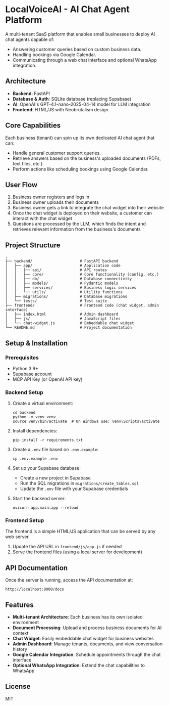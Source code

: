 # LocalVoiceAI - AI Chat Agent Platform

A multi-tenant SaaS platform that enables small businesses to deploy AI chat agents capable of:

- Answering customer queries based on custom business data.
- Handling bookings via Google Calendar.
- Communicating through a web chat interface and optional WhatsApp integration.

## Architecture

- **Backend**: FastAPI
- **Database & Auth**: SQLite database (replacing Supabase)
- **AI**: OpenAI's GPT-4.1-nano-2025-04-14 model for LLM integration
- **Frontend**: HTML/JS with Neobrutalism design

## Core Capabilities

Each business (tenant) can spin up its own dedicated AI chat agent that can:

- Handle general customer support queries.
- Retrieve answers based on the business's uploaded documents (PDFs, text files, etc.).
- Perform actions like scheduling bookings using Google Calendar.

## User Flow

1. Business owner registers and logs in
2. Business owner uploads their documents
3. Business owner gets a link to integrate the chat widget into their website
4. Once the chat widget is deployed on their website, a customer can interact with the chat widget
5. Questions are processed by the LLM, which finds the intent and retrieves relevant information from the business's documents

## Project Structure

```
.
├── backend/                     # FastAPI backend
│   ├── app/                     # Application code
│   │   ├── api/                 # API routes
│   │   ├── core/                # Core functionality (config, etc.)
│   │   ├── db/                  # Database connectivity
│   │   ├── models/              # Pydantic models
│   │   ├── services/            # Business logic services
│   │   └── utils/               # Utility functions
│   ├── migrations/              # Database migrations
│   └── tests/                   # Test suite
├── frontend/                    # Frontend code (chat widget, admin interface)
│   ├── index.html               # Admin dashboard
│   ├── js/                      # JavaScript files
│   └── chat-widget.js           # Embeddable chat widget
└── README.md                    # Project documentation
```

## Setup & Installation

### Prerequisites

- Python 3.9+
- Supabase account
- MCP API Key (or OpenAI API key)

### Backend Setup

1. Create a virtual environment:
   ```
   cd backend
   python -m venv venv
   source venv/bin/activate  # On Windows use: venv\Scripts\activate
   ```

2. Install dependencies:
   ```
   pip install -r requirements.txt
   ```

3. Create a `.env` file based on `.env.example`:
   ```
   cp .env.example .env
   ```

4. Set up your Supabase database:
   - Create a new project in Supabase
   - Run the SQL migrations in `migrations/create_tables.sql`
   - Update the `.env` file with your Supabase credentials

5. Start the backend server:
   ```
   uvicorn app.main:app --reload
   ```

### Frontend Setup

The frontend is a simple HTML/JS application that can be served by any web server.

1. Update the API URL in `frontend/js/app.js` if needed
2. Serve the frontend files (using a local server for development)

## API Documentation

Once the server is running, access the API documentation at:

```
http://localhost:8000/docs
```

## Features

- **Multi-tenant Architecture**: Each business has its own isolated environment
- **Document Processing**: Upload and process business documents for AI context
- **Chat Widget**: Easily embeddable chat widget for business websites
- **Admin Dashboard**: Manage tenants, documents, and view conversation history
- **Google Calendar Integration**: Schedule appointments through the chat interface
- **Optional WhatsApp Integration**: Extend the chat capabilities to WhatsApp

## License

MIT